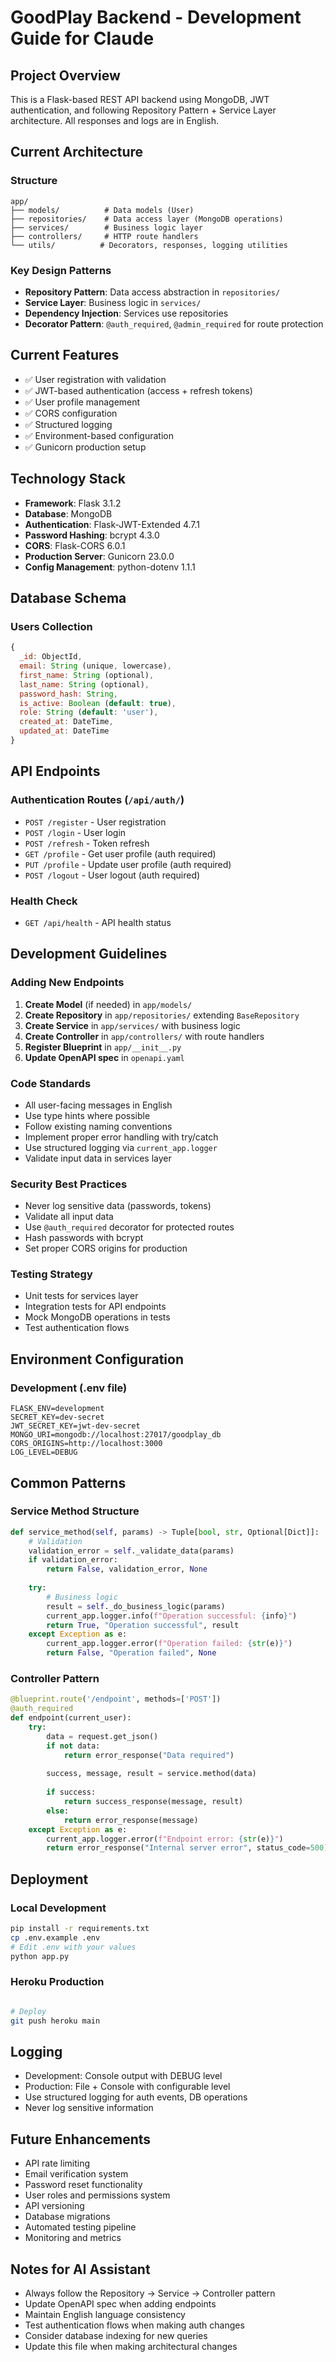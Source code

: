 # GoodPlay Backend - Development Guide for Claude

## Project Overview
This is a Flask-based REST API backend using MongoDB, JWT authentication, and following Repository Pattern + Service Layer architecture. All responses and logs are in English.

## Current Architecture

### Structure
```
app/
├── models/          # Data models (User)
├── repositories/    # Data access layer (MongoDB operations)  
├── services/        # Business logic layer
├── controllers/     # HTTP route handlers
└── utils/          # Decorators, responses, logging utilities
```

### Key Design Patterns
- **Repository Pattern**: Data access abstraction in `repositories/`
- **Service Layer**: Business logic in `services/` 
- **Dependency Injection**: Services use repositories
- **Decorator Pattern**: `@auth_required`, `@admin_required` for route protection

## Current Features
- ✅ User registration with validation
- ✅ JWT-based authentication (access + refresh tokens)
- ✅ User profile management
- ✅ CORS configuration
- ✅ Structured logging
- ✅ Environment-based configuration
- ✅ Gunicorn production setup

## Technology Stack
- **Framework**: Flask 3.1.2
- **Database**: MongoDB 
- **Authentication**: Flask-JWT-Extended 4.7.1
- **Password Hashing**: bcrypt 4.3.0
- **CORS**: Flask-CORS 6.0.1
- **Production Server**: Gunicorn 23.0.0
- **Config Management**: python-dotenv 1.1.1

## Database Schema

### Users Collection
```javascript
{
  _id: ObjectId,
  email: String (unique, lowercase),
  first_name: String (optional),
  last_name: String (optional), 
  password_hash: String,
  is_active: Boolean (default: true),
  role: String (default: 'user'),
  created_at: DateTime,
  updated_at: DateTime
}
```

## API Endpoints

### Authentication Routes (`/api/auth/`)
- `POST /register` - User registration
- `POST /login` - User login
- `POST /refresh` - Token refresh  
- `GET /profile` - Get user profile (auth required)
- `PUT /profile` - Update user profile (auth required)
- `POST /logout` - User logout (auth required)

### Health Check
- `GET /api/health` - API health status

## Development Guidelines

### Adding New Endpoints
1. **Create Model** (if needed) in `app/models/`
2. **Create Repository** in `app/repositories/` extending `BaseRepository`
3. **Create Service** in `app/services/` with business logic
4. **Create Controller** in `app/controllers/` with route handlers
5. **Register Blueprint** in `app/__init__.py`
6. **Update OpenAPI spec** in `openapi.yaml`

### Code Standards
- All user-facing messages in English
- Use type hints where possible
- Follow existing naming conventions
- Implement proper error handling with try/catch
- Use structured logging via `current_app.logger`
- Validate input data in services layer

### Security Best Practices
- Never log sensitive data (passwords, tokens)
- Validate all input data
- Use `@auth_required` decorator for protected routes
- Hash passwords with bcrypt
- Set proper CORS origins for production

### Testing Strategy
- Unit tests for services layer
- Integration tests for API endpoints
- Mock MongoDB operations in tests
- Test authentication flows

## Environment Configuration

### Development (.env file)
```env
FLASK_ENV=development
SECRET_KEY=dev-secret
JWT_SECRET_KEY=jwt-dev-secret
MONGO_URI=mongodb://localhost:27017/goodplay_db
CORS_ORIGINS=http://localhost:3000
LOG_LEVEL=DEBUG
```

## Common Patterns

### Service Method Structure
```python
def service_method(self, params) -> Tuple[bool, str, Optional[Dict]]:
    # Validation
    validation_error = self._validate_data(params)
    if validation_error:
        return False, validation_error, None
    
    try:
        # Business logic
        result = self._do_business_logic(params)
        current_app.logger.info(f"Operation successful: {info}")
        return True, "Operation successful", result
    except Exception as e:
        current_app.logger.error(f"Operation failed: {str(e)}")
        return False, "Operation failed", None
```

### Controller Pattern
```python
@blueprint.route('/endpoint', methods=['POST'])
@auth_required
def endpoint(current_user):
    try:
        data = request.get_json()
        if not data:
            return error_response("Data required")
        
        success, message, result = service.method(data)
        
        if success:
            return success_response(message, result)
        else:
            return error_response(message)
    except Exception as e:
        current_app.logger.error(f"Endpoint error: {str(e)}")
        return error_response("Internal server error", status_code=500)
```

## Deployment

### Local Development
```bash
pip install -r requirements.txt
cp .env.example .env
# Edit .env with your values
python app.py
```

### Heroku Production
```bash

# Deploy
git push heroku main
```

## Logging
- Development: Console output with DEBUG level
- Production: File + Console with configurable level
- Use structured logging for auth events, DB operations
- Never log sensitive information

## Future Enhancements
- API rate limiting
- Email verification system  
- Password reset functionality
- User roles and permissions system
- API versioning
- Database migrations
- Automated testing pipeline
- Monitoring and metrics

## Notes for AI Assistant
- Always follow the Repository → Service → Controller pattern
- Update OpenAPI spec when adding endpoints
- Maintain English language consistency
- Test authentication flows when making auth changes
- Consider database indexing for new queries
- Update this file when making architectural changes